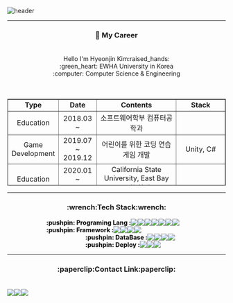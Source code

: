 
![header](https://capsule-render.vercel.app/api?type=waving&color=6FA2E1&height=300&section=header&text=Gimkuku's%20Github&fontSize=70&fontColor=FFFFFF&animation=twinkling&descSize=30)

---

<h3 align = "center"> 🔭 My Career<br><br> </h3>
<div align = "center">
Hello I'm Hyeonjin Kim:raised_hands:<br>
:green_heart: EWHA University in Korea<br>
:computer: Computer Science & Engineering<br>
</div>
<br><br>
<table style="border-collapse: collapse; width: 100%; height: 200px;"border="1" data-ke-align="center" align = "center">
  <tbody>
    <tr style="height: 20px;">
      <td style="width: 14.7676%; height: 20px; text-align: center;font-weight: 800;"><b>Type</b> </td>
      <td style="width: 15.465%; height: 20px; text-align: center;font-weight: 800;"><b>Date</b></td>
      <td style="width: 44.7674%; height: 20px; text-align: center;font-weight: 800;"><b>Contents</b></td>
      <td style="width: 25%; height: 20px; text-align: center;font-weight: 800;"><b>Stack</b></td>
    </tr>
    <tr style="height: 20px;">
      <td style="width: 14.7676%; height: 20px; text-align: center;">Education</td>
      <td style="width: 15.465%; height: 20px; text-align: center;">2018.03 ~</td>
      <td style="width: 44.7674%; height: 20px; text-align: center;">소프트웨어학부 컴퓨터공학과</td>
      <td style="width: 25%; height: 20px; text-align: center;">&nbsp;</td>
    </tr>
    <tr style="height: 20px;">
      <td style="width: 14.7676%; height: 20px; text-align: center;">Game<br>Development</td>
      <td style="width: 15.465%; height: 20px; text-align: center;">2019.07<br>~ 2019.12</td>
      <td style="width: 44.7674%; height: 20px; text-align: center;">어린이를 위한 코딩 연습 게임 개발</td>
      <td style="width: 25%; height: 20px; text-align: center;">Unity, C#</td></tr><tr style="height: 20px;">
    <td style="width: 14.7676%; height: 20px; text-align: center;">Education</td>
    <td style="width: 15.465%; height: 20px; text-align: center;">2020.01<br>~ 2020.04</td>
    <td style="width: 44.7674%; height: 20px; text-align: center;">California State University, East Bay 교환 학생</td>
    <td style="width: 25%; height: 20px; text-align: center;">&nbsp;</td>
    </tr>
    <tr style="height: 20px;">
      <td style="width: 14.7676%; height: 20px; text-align: center;">Web<br>Development</td>
      <td style="width: 15.465%; height: 20px; text-align: center;">2020.09<br>~ 2020.12</td>
      <td style="width: 44.7674%; height: 20px; text-align: center;">코딩로봇 연구소 웹 개발 인턴</td>
      <td style="width: 25%; height: 20px; text-align: center;">Node.JS, Html, Css</td>
    </tr>
    <tr style="height: 20px;">
      <td style="width: 14.7676%; height: 20px; text-align: center;">AI</td>
      <td style="width: 15.465%; height: 20px; text-align: center;">2020.12&nbsp;<br>~ 2021.03</td>
      <td style="width: 44.7674%; height: 20px; text-align: center;">인공지능을 이용한 시조 창작하기</td>
      <td style="width: 25%; height: 20px; text-align: center;">GPT-3, Python</td>
    </tr>
    <tr style="height: 20px;">
      <td style="width: 14.7676%; height: 20px; text-align: center;">App<br>Development</td>
      <td style="width: 15.465%; height: 20px; text-align: center;">2021.01 ~</td>
      <td style="width: 44.7674%; height: 20px; text-align: center;">MeIn : 메뉴판을 찍으면 음식을 검색해주는<br>어플리케이션 개발</td>
      <td style="width: 25%; height: 20px; text-align: center;">OCR, Flutter</td>
    </tr>
    <tr style="height: 20px;">
      <td style="width: 14.7676%; height: 20px; text-align: center;">Web<br>Development</td>
      <td style="width: 15.465%; height: 20px; text-align: center;">2021.05 ~</td>
      <td style="width: 44.7674%; height: 20px; text-align: center;">VENTI :<br>사용자 맞춤 브랜드 정보를 모아주는 웹 페이지 개발</td>
      <td style="width: 25%; height: 20px; text-align: center;">Django, Python</td>
    </tr>
  </tbody>
</table>

---


<h3 align = "center">:wrench:Tech Stack:wrench:<br></h3>
<div style = "display: flex;">
  <span align="center" style = "margin-left: 90px; font-weight: 800;">:pushpin: Programing Lang : </span> 
  <img src="https://img.shields.io/badge/Python-3776AB?style=flat-square&logo=Python&logoColor=white"/>  
  <img src="https://img.shields.io/badge/C-ABB9CC?style=flat-square&logo=C&logoColor=white"/>  
  <img src="https://img.shields.io/badge/C++-00599C?style=flat-square&logo=C%2B%2B&logoColor=white"/>  
  <img src="https://img.shields.io/badge/HTML5-E34F26?style=flat-square&logo=HTML5&logoColor=white"/>  
  <img src="https://img.shields.io/badge/CSS-1572B6?style=flat-square&logo=CSS&logoColor=white"/>  
  <img src="https://img.shields.io/badge/JavaScript-F7DF1E?style=flat-square&logo=JavaScript&logoColor=white"/>  
  <img src="https://img.shields.io/badge/Dart-0175C2?style=flat-square&logo=Dart&logoColor=white"/>  
</div>

<div style = "display: flex; ">
  <span style = "margin-left: 90px; font-weight: 800;">:pushpin: Framework : </span>
  <img src="https://img.shields.io/badge/Django-092E20?style=flat-square&logo=Django&logoColor=white"/>  
  <img src="https://img.shields.io/badge/Node.js-339933?style=flat-square&logo=Node.js&logoColor=white"/>  
  <img src="https://img.shields.io/badge/Flutter-02569B?style=flat-square&logo=Flutter&logoColor=white"/>
  <img src="https://img.shields.io/badge/Unity-000000?style=flat-square&logo=Unity&logoColor=white"/>
</div>

<div style = "display: flex; margin-left: 90px">
  <span style = "margin-left: 90px; font-weight: 800;">:pushpin: DataBase : </span>
  <img src="https://img.shields.io/badge/MySQL-4479A1?style=flat-square&logo=MySQL&logoColor=white"/>  
  <img src="https://img.shields.io/badge/MongoDB-47A248?style=flat-square&logo=MongoDB&logoColor=white"/>
  <img src="https://img.shields.io/badge/Firebase-FFCA28?style=flat-square&logo=Firebase&logoColor=white"/>
  <img src="https://img.shields.io/badge/AmazonS3-569431?style=flat-square&logo=AmazonS3&logoColor=white"/>
</div>

<div style = "display: flex; margin-left: 90px">
  <span style = "margin-left: 90px; font-weight: 800;">:pushpin: Deploy : </span>
  <img src="https://img.shields.io/badge/Docker-2496ED?style=flat-square&logo=Docker&logoColor=white"/>  
  <img src="https://img.shields.io/badge/AmazonAWS-232FE3?style=flat-square&logo=AmazonAWS&logoColor=white"/>  
  <img src="https://img.shields.io/badge/TravisCI-3EAAAF?style=flat-square&logo=TravisCI&logoColor=white"/>
</div>

    
---


<h3 align = "center">:paperclip:Contact Link:paperclip:<br><br></h3>
<div style = "display: flex; align-item : center; justify-item: center" align = "center">
<a href="mailto:khjyj125@gmail.com"><img src="https://img.shields.io/badge/Gmail-EA4335?style=flat-square&logo=Gmail&logoColor=white"/></a>
<a href="https://gimkuku0708.tistory.com/"><img src="https://img.shields.io/badge/Blogger-FF5722?style=flat-square&logo=Blogger&logoColor=white"/></a>
<a href="https://www.instagram.com/gimkuku0708"><img src="https://img.shields.io/badge/Instagram-E4405F?style=flat-square&logo=Instagram&logoColor=white"/></a>
</div>

<br><br>


